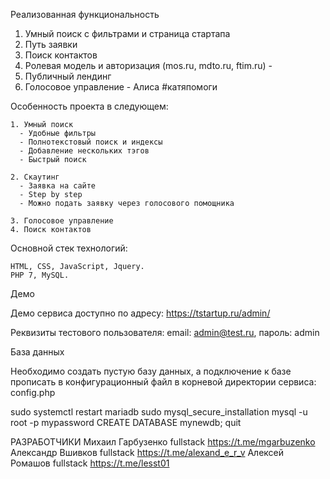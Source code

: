 Реализованная функциональность

   1. Умный поиск с фильтрами и страница стартапа
   2. Путь заявки
   3. Поиск контактов
   4. Ролевая модель и авторизация (mos.ru, mdto.ru, ftim.ru) -
   5. Публичный лендинг
   6. Голосовое управление - Алиса #катяпомоги


Особенность проекта в следующем:

    1. Умный поиск
      - Удобные фильтры
      - Полнотекстовый поиск и индексы
      - Добавление нескольких тэгов
      - Быстрый поиск
    
    2. Скаутинг
      - Заявка на сайте
      - Step by step
      - Можно подать заявку через голосового помощника
      
    3. Голосовое управление
    4. Поиск контактов

Основной стек технологий:

    HTML, CSS, JavaScript, Jquery.
    PHP 7, MySQL.

Демо

Демо сервиса доступно по адресу: https://tstartup.ru/admin/

Реквизиты тестового пользователя: email: admin@test.ru, пароль: admin

База данных

Необходимо создать пустую базу данных, а подключение к базе прописать в конфигурационный файл в корневой директории сервиса: config.php

sudo systemctl restart mariadb
sudo mysql_secure_installation
mysql -u root -p
mypassword
CREATE DATABASE mynewdb;
quit

РАЗРАБОТЧИКИ
Михаил Гарбузенко  fullstack https://t.me/mgarbuzenko
Александр Вшивков  fullstack https://t.me/alexand_e_r_v
Алексей Ромашов    fullstack https://t.me/lesst01



